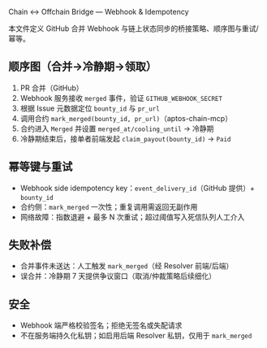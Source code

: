 Chain ↔ Offchain Bridge — Webhook & Idempotency

本文件定义 GitHub 合并 Webhook 与链上状态同步的桥接策略、顺序图与重试/幂等。

## 顺序图（合并→冷静期→领取）
1) PR 合并（GitHub）
2) Webhook 服务接收 `merged` 事件，验证 `GITHUB_WEBHOOK_SECRET`
3) 根据 Issue 元数据定位 `bounty_id` 与 `pr_url`
4) 调用合约 `mark_merged(bounty_id, pr_url)`（aptos-chain-mcp）
5) 合约进入 `Merged` 并设置 `merged_at/cooling_until` → 冷静期
6) 冷静期结束后，接单者前端发起 `claim_payout(bounty_id)` → `Paid`

## 幂等键与重试
- Webhook side idempotency key：`event_delivery_id`（GitHub 提供）+ `bounty_id`
- 合约侧：`mark_merged` 一次性；重复调用需返回无副作用
- 网络故障：指数退避 + 最多 N 次重试；超过阈值写入死信队列人工介入

## 失败补偿
- 合并事件未送达：人工触发 `mark_merged`（经 Resolver 前端/后端）
- 误合并：冷静期 7 天提供争议窗口（取消/仲裁策略后续细化）

## 安全
- Webhook 端严格校验签名；拒绝无签名或失配请求
- 不在服务端持久化私钥；如启用后端 Resolver 私钥，仅用于 `mark_merged`
